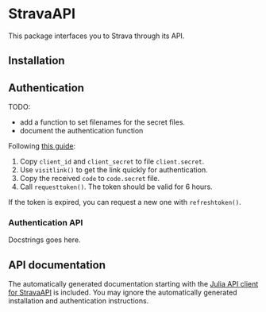 # StravaAPI

This package interfaces you to Strava through its API.

## Installation

## Authentication

TODO:

* add a function to set filenames for the secret files.
* document the authentication function

Following [this guide](https://developers.strava.com/docs/getting-started/#oauth):

1. Copy `client_id` and `client_secret` to file `client.secret`.
2. Use `visitlink()` to get the link quickly for authentication.
3. Copy the received `code` to `code.secret` file.
4. Call `requesttoken()`. The token should be valid for 6 hours.

If the token is expired, you can request a new one with `refreshtoken()`.

### Authentication API

Docstrings goes here.

## API documentation

The automatically generated documentation starting with the [Julia API client for StravaAPI](@ref) is included.
You may ignore the automatically generated installation and authentication instructions.
